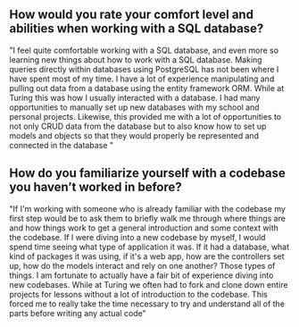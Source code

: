 ﻿## How would you rate your comfort level and abilities when working with a SQL database?

"I feel quite comfortable working with a SQL database, and even more so learning new things about how to work with a SQL database. Making queries directly within databases using PostgreSQL has not been where I have spent most of my time. I have a lot of experience manipulating and pulling out data from a database using the entity framework ORM. While at Turing this was how I usually interacted with a database. I had many opportunities to manually set up new databases with my school and personal projects. Likewise, this provided me with a lot of opportunities to not only CRUD data from the database but to also know how to set up models and objects so that they would properly be represented and connected in the database "

## How do you familiarize yourself with a codebase you haven’t worked in before?
"If I'm working with someone who is already familiar with the codebase my first step would be to ask them to briefly walk me through where things are and how things work to get a general introduction and some context with the codebase. If I were diving into a new codebase by myself, I would spend time seeing what type of application it was. If it had a database, what kind of packages it was using, if it's a web app, how are the controllers set up, how do the models interact and rely on one another? Those types of things. I am fortunate to actually have a fair bit of experience diving into new codebases. While at Turing we often had to fork and clone down entire projects for lessons without a lot of introduction to the codebase. This forced me to really take the time necessary to try and understand all of the parts before writing any actual code"